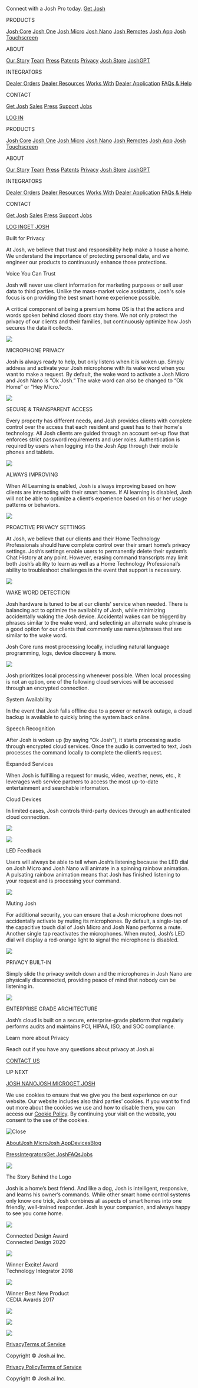 Connect with a Josh Pro today. [Get Josh](https://www.josh.ai/get-josh/form)

[](https://www.josh.ai/)

PRODUCTS

[Josh Core](https://www.josh.ai/core/) [Josh One](https://www.josh.ai/one/) [Josh Micro](https://www.josh.ai/micro/) [Josh Nano](https://www.josh.ai/nano/) [Josh Remotes](https://www.josh.ai/remotes/) [Josh App](https://www.josh.ai/app/) [Josh Touchscreen](https://www.josh.ai/touchscreen/)

ABOUT

[Our Story](https://www.josh.ai/about/) [Team](https://www.josh.ai/team/) [Press](https://www.josh.ai/press/) [Patents](https://www.josh.ai/patents/) [Privacy](https://www.josh.ai/privacy/) [Josh Store](https://www.josh.ai/store/) [JoshGPT](https://www.josh.ai/joshgpt/)

INTEGRATORS

[Dealer Orders](https://portal.josh.ai/store) [Dealer Resources](https://portal.josh.ai/dealer/dashboard) [Works With](https://www.josh.ai/devices/) [Dealer Application](https://www.josh.ai/integrators/) [FAQs & Help](https://help.josh.ai/)

CONTACT

[Get Josh](https://www.josh.ai/get-josh) [Sales](https://www.josh.ai/contact/index.html#sales) [Press](https://www.josh.ai/contact/index.html#press) [Support](https://www.josh.ai/contact/index.html#support) [Jobs](https://www.josh.ai/jobs/)

[LOG IN](https://portal.josh.ai/)

[](https://www.josh.ai/)

PRODUCTS

[Josh Core](https://www.josh.ai/core/) [Josh One](https://www.josh.ai/one/) [Josh Micro](https://www.josh.ai/micro/) [Josh Nano](https://www.josh.ai/nano/) [Josh Remotes](https://www.josh.ai/remotes/) [Josh App](https://www.josh.ai/app/) [Josh Touchscreen](https://www.josh.ai/touchscreen/)

ABOUT

[Our Story](https://www.josh.ai/about/) [Team](https://www.josh.ai/team/) [Press](https://www.josh.ai/press/) [Patents](https://www.josh.ai/patents/) [Privacy](https://www.josh.ai/privacy/) [Josh Store](https://www.josh.ai/store/) [JoshGPT](https://www.josh.ai/joshgpt/)

INTEGRATORS

[Dealer Orders](https://portal.josh.ai/store) [Dealer Resources](https://portal.josh.ai/dealer/dashboard) [Works With](https://www.josh.ai/devices/) [Dealer Application](https://www.josh.ai/integrators/) [FAQs & Help](https://help.josh.ai/)

CONTACT

[Get Josh](https://www.josh.ai/get-josh) [Sales](https://www.josh.ai/contact/index.html#sales) [Press](https://www.josh.ai/contact/index.html#press) [Support](https://www.josh.ai/contact/index.html#support) [Jobs](https://www.josh.ai/jobs/)

[LOG IN](https://portal.josh.ai/)[GET JOSH](https://www.josh.ai/get-josh/form)

Built for Privacy

At Josh, we believe that trust and responsibility help make a house a home. We understand the importance of protecting personal data, and we engineer our products to continuously enhance those protections.

Voice You Can Trust

Josh will never use client information for marketing purposes or sell user data to third parties. Unlike the mass-market voice assistants, Josh's sole focus is on providing the best smart home experience possible.  
  
A critical component of being a premium home OS is that the actions and words spoken behind closed doors stay there. We not only protect the privacy of our clients and their families, but continuously optimize how Josh secures the data it collects.

![](https://joshai.s3.amazonaws.com/new3/privacy/other-icons-mic-active-icon@3x.png)

MICROPHONE PRIVACY

Josh is always ready to help, but only listens when it is woken up. Simply address and activate your Josh microphone with its wake word when you want to make a request. By default, the wake word to activate a Josh Micro and Josh Nano is “Ok Josh.” The wake word can also be changed to “Ok Home” or “Hey Micro.”

![](https://joshai.s3.amazonaws.com/new3/privacy/device-ctrl-lock-ctrl-lock-ctrl-unlocked-icon@3x.png)

SECURE & TRANSPARENT ACCESS

Every property has different needs, and Josh provides clients with complete control over the access that each resident and guest has to their home's technology. All Josh clients are guided through an account set-up flow that enforces strict password requirements and user roles. Authentication is required by users when logging into the Josh App through their mobile phones and tablets.

![](https://joshai.s3.amazonaws.com/new3/privacy/other-icons-magic-wand-icon@3x.png)

ALWAYS IMPROVING

When AI Learning is enabled, Josh is always improving based on how clients are interacting with their smart homes. If AI learning is disabled, Josh will not be able to optimize a client’s experience based on his or her usage patterns or behaviors.

![](https://joshai.s3.amazonaws.com/new3/privacy/device-icon-access-control-icon@3x.png)

PROACTIVE PRIVACY SETTINGS

At Josh, we believe that our clients and their Home Technology Professionals should have complete control over their smart home’s privacy settings. Josh’s settings enable users to permanently delete their system’s Chat History at any point. However, erasing command transcripts may limit both Josh’s ability to learn as well as a Home Technology Professional’s ability to troubleshoot challenges in the event that support is necessary.

![](https://joshai.s3.amazonaws.com/new3/privacy/other-icons-unknown-icon@3x.png)

WAKE WORD DETECTION

Josh hardware is tuned to be at our clients' service when needed. There is balancing act to optimize the availablity of Josh, while minimizing accidentally waking the Josh device. Accidental wakes can be triggerd by phrases similar to the wake word, and selectinig an alternate wake phrase is a good option for our clients that commonly use names/phrases that are similar to the wake word.

Josh Core runs most processing locally, including natural language programming, logs, device discovery & more.

![](https://joshai.s3.amazonaws.com/new3/privacy/josh-core-front-angled-LED.png)

Josh prioritizes local processing whenever possible. When local processing is not an option, one of the following cloud services will be accessed through an encrypted connection.

System Availability

In the event that Josh falls offline due to a power or network outage, a cloud backup is available to quickly bring the system back online.

Speech Recognition

After Josh is woken up (by saying “Ok Josh”), it starts processing audio through encrypted cloud services. Once the audio is converted to text, Josh processes the command locally to complete the client’s request.

Expanded Services

When Josh is fulfilling a request for music, video, weather, news, etc., it leverages web service partners to access the most up-to-date entertainment and searchable information.

Cloud Devices

In limited cases, Josh controls third-party devices through an authenticated cloud connection.

![](https://joshai.s3.amazonaws.com/new3/privacy/ig-all-black-muted@2x.png)

![](https://joshai.s3.amazonaws.com/new3/privacy/oval@3x.png)

LED Feedback

Users will always be able to tell when Josh’s listening because the LED dial on Josh Micro and Josh Nano will animate in a spinning rainbow animation. A pulsating rainbow animation means that Josh has finished listening to your request and is processing your command.

![](https://joshai.s3.amazonaws.com/new3/privacy/other-icons-mic-muted-icon@3x.png)

Muting Josh

For additional security, you can ensure that a Josh microphone does not accidentally activate by muting its microphones. By default, a single-tap of the capacitive touch dial of Josh Micro and Josh Nano performs a mute. Another single tap reactivates the microphones. When muted, Josh’s LED dial will display a red-orange light to signal the microphone is disabled.

![](https://joshai.s3.amazonaws.com/new3/privacy/other-icons-hide-password-icon@3x.png)

PRIVACY BUILT-IN

Simply slide the privacy switch down and the microphones in Josh Nano are physically disconnected, providing peace of mind that nobody can be listening in.

![](https://joshai.s3.amazonaws.com/new3/privacy/other-icons-floor-icon@3x.png)

ENTERPRISE GRADE ARCHITECTURE

Josh’s cloud is built on a secure, enterprise-grade platform that regularly performs audits and maintains PCI, HIPAA, ISO, and SOC compliance.

Learn more about Privacy

Reach out if you have any questions about privacy at Josh.ai

[CONTACT US](mailto:sales@josh.ai)

UP NEXT

[JOSH NANO](https://www.josh.ai/nano)[JOSH MICRO](https://www.josh.ai/micro)[GET JOSH](https://www.josh.ai/get-josh)

We use cookies to ensure that we give you the best experience on our website. Our website includes also third parties’ cookies. If you want to find out more about the cookies we use and how to disable them, you can access our [Cookie Policy](https://www.josh.ai/privacy/index.html#2). By continuing your visit on the website, you consent to the use of the cookies.

![Close](https://joshai.s3.amazonaws.com/homepage/cookie-x.svg)

[About](https://www.josh.ai/about/)[Josh Micro](https://www.josh.ai/micro/)[Josh App](https://www.josh.ai/app/)[Devices](https://www.josh.ai/devices/)[Blog](https://joshdotai.medium.com/)

[Press](https://www.josh.ai/press/)[Integrators](https://www.josh.ai/integrators/)[Get Josh](https://www.josh.ai/get-josh)[FAQs](https://www.josh.ai/faq/)[Jobs](https://www.josh.ai/jobs/)

![](https://d35408cyocioye.cloudfront.net/legacy/new2/getjosh/white_josh_outline_small.png)

The Story Behind the Logo

Josh is a home’s best friend. And like a dog, Josh is intelligent, responsive, and learns his owner’s commands. While other smart home control systems only know one trick, Josh combines all aspects of smart homes into one friendly, well-trained responder. Josh is your companion, and always happy to see you come home.

![](https://d35408cyocioye.cloudfront.net/homepage/ic-connected-design-award.svg)

Connected Design Award  
Connected Design 2020

![](https://d35408cyocioye.cloudfront.net/homepage/ic-award-excite-badge.svg)

Winner Excite! Award  
Technology Integrator 2018

![](https://d35408cyocioye.cloudfront.net/homepage/trophy.svg)

Winner Best New Product  
CEDIA Awards 2017

[![](https://d35408cyocioye.cloudfront.net/new3/ic-tw.svg)](https://twitter.com/joshdotai)

[![](https://d35408cyocioye.cloudfront.net/new3/ic-fb.svg)](https://www.facebook.com/joshdotai)

[![](https://d35408cyocioye.cloudfront.net/new3/ic-insta.svg)](https://www.instagram.com/joshdotai/)

[](https://www.instagram.com/joshdotai/)

[](https://www.instagram.com/joshdotai/)

[](https://www.instagram.com/joshdotai/)[Privacy](https://www.josh.ai/privacy-policy/)[Terms of Service](https://www.josh.ai/terms/)

Copyright © Josh.ai Inc.

[Privacy Policy](https://www.josh.ai/privacy/)[Terms of Service](https://www.josh.ai/terms/)

Copyright © Josh.ai Inc.